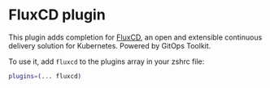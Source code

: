 # FluxCD plugin

This plugin adds completion for [FluxCD](https://fluxcd.io), an open and extensible continuous delivery solution for Kubernetes. Powered by GitOps Toolkit.

To use it, add `fluxcd` to the plugins array in your zshrc file:

```zsh
plugins=(... fluxcd)
```
